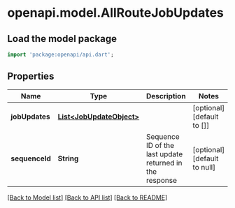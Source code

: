 # openapi.model.AllRouteJobUpdates

## Load the model package
```dart
import 'package:openapi/api.dart';
```

## Properties
Name | Type | Description | Notes
------------ | ------------- | ------------- | -------------
**jobUpdates** | [**List&lt;JobUpdateObject&gt;**](JobUpdateObject.md) |  | [optional] [default to []]
**sequenceId** | **String** | Sequence ID of the last update returned in the response | [optional] [default to null]

[[Back to Model list]](../README.md#documentation-for-models) [[Back to API list]](../README.md#documentation-for-api-endpoints) [[Back to README]](../README.md)


